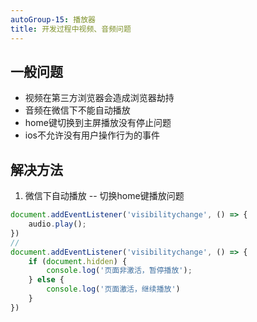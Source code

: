 ```yaml
---
autoGroup-15: 播放器
title: 开发过程中视频、音频问题
---
```


## 一般问题

- 视频在第三方浏览器会造成浏览器劫持
- 音频在微信下不能自动播放
- home键切换到主屏播放没有停止问题
- ios不允许没有用户操作行为的事件

## 解决方法

1. 微信下自动播放 -- 切换home键播放问题
```js
document.addEventListener('visibilitychange', () => {
    audio.play();
})
//
document.addEventListener('visibilitychange', () => {
    if (document.hidden) {
        console.log('页面非激活，暂停播放');
    } else {
        console.log('页面激活，继续播放')
    }
})
```